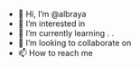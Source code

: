 - 👋 Hi, I’m @albraya 
- 👀 I’m interested in 
- 🌱 I’m currently learning . .
- 💞️ I’m looking to collaborate on 
- 📫 How to reach me 

<!---
albraya/albraya is a ✨ special ✨ repository because its `README.md` (this file) appears on your GitHub profile.
You can click the Preview link to take a look at your changes.
--->
